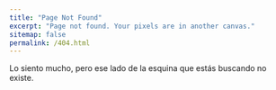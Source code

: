 ```yaml
---
title: "Page Not Found"
excerpt: "Page not found. Your pixels are in another canvas."
sitemap: false
permalink: /404.html
---
```


Lo siento mucho, pero ese lado de la esquina que estás buscando no existe.
